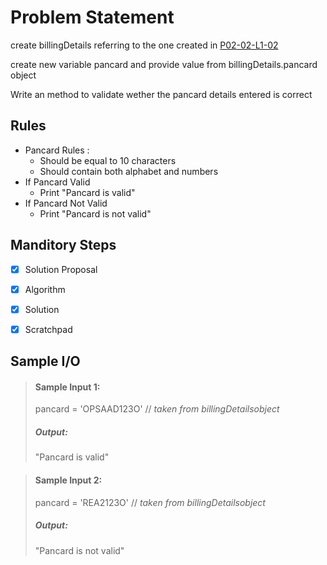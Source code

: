 # Problem Statement

create billingDetails referring to the one created in [P02-02-L1-02](https://github.com/AzrMohammed/TFS_PROG_L01/tree/main/PROG/P02/02%20Data%20%26%20Variable%20Types/07%20Exercises/L1-03-Validate-Pancard)       

create new variable pancard and provide value from billingDetails.pancard object       

Write an method to validate wether the pancard details entered is correct       

## Rules

* Pancard Rules :
    * Should be equal to 10 characters
    * Should contain both alphabet and numbers
* If Pancard Valid
    * Print "Pancard is valid"   
* If Pancard Not Valid
    * Print "Pancard is not valid"   

## Manditory Steps

- [x] Solution Proposal
- [x] Algorithm
- [x] Solution
- [x] Scratchpad



## Sample I/O

> #### Sample Input 1:
> pancard = 'OPSAAD123O' // *taken from billingDetailsobject*
>
> ##### Output:
> "Pancard is valid"

> #### Sample Input 2:
> pancard = 'REA2123O'   // *taken from billingDetailsobject*
>
> ##### Output:
> "Pancard is not valid"


